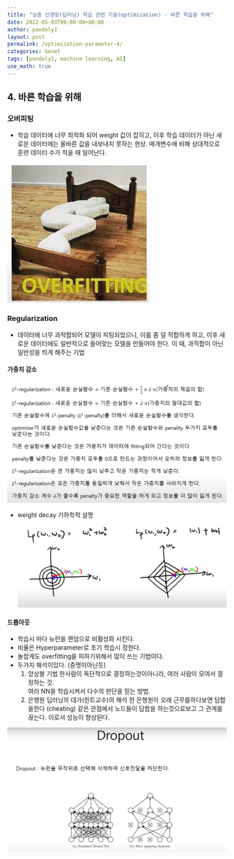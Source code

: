 ```yaml
---
title: "심층 신경망(딥러닝) 학습 관련 기술(optimization) - 바른 학습을 위해"
date: 2022-05-03T00:00:00+00:00
author: pandoly2
layout: post
permalink: /optimization-parameter-4/
categories: Genel
tags: [pandoly2, machine learning, AI]
use_math: true
---
```


## 4. 바른 학습을 위해
### 오버피팅
 - 학습 데이터에 너무 최적화 되어 weight 값이 잡히고, 이후 학습 데이터가 아닌 새로운 데이터에는 올바른 값을 내보내지 못하는 현상. 매개변수에 비해 상대적으로 훈련 데이터 수가 적을 때 일어난다.

![nn_overfitting_png](/assets/images/blog_images/DeepNeuralNetwork4/overfitting.PNG) 

### Regularization
 - 데이터에 너무 과적합되어 모델이 피팅되었으니, 이를 좀 덜 적합하게 하고, 이후 새로운 데이터에도 일반적으로 들어맞는 모델을 만들어야 한다. 이 때, 과적합이 아닌 일반성을 띄게 해주는 기법

#### 가중치 감소
![nn_weight_decay_png](/assets/images/blog_images/DeepNeuralNetwork4/weight_decay.PNG)   
 - weight decay 기하학적 설명
![nn_weight_decay_desc](/assets/images/blog_images/DeepNeuralNetwork4/weight_decay_desc.PNG)   
#### 드롭아웃
 - 학습시 마다 뉴런을 랜덤으로 비활성화 시킨다. 
 - 비율은 Hyperparameter로 초기 학습시 정한다.
 - 놀랍게도 overfitting을 피하기위해서 많이 쓰는 기법이다. 
 - 두가지 해석이있다. (증명이아닌듯)
    1. 앙상블 기법
       한사람이 독단적으로 결정하는것이아니라, 여러 사람이 모여서 결정하는 것.   
       여러 NN을 학습시켜서 다수의 판단을 믿는 방법.
    2. 은행원
       딥러닝의 대가(힌트교수)의 해석
       한 은행원이 오래 근무를하다보면 담합을한다 (cheating)
       같은 관점에서 노드들이 담합을 하는것으로보고 그 관계를 끊는다.
       이로서 성능이 향상된다.

![nn_dropout_png](/assets/images/blog_images/DeepNeuralNetwork4/dropout.PNG)   
